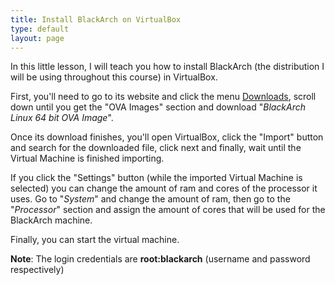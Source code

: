 ```yaml
---
title: Install BlackArch on VirtualBox
type: default
layout: page
---
```


In this little lesson, I will teach you how to install BlackArch (the
distribution I will be using throughout this course) in VirtualBox.

First, you'll need to go to its website and click the menu
[Downloads](https://www.blackarch.org/downloads.html), scroll down until you get
the "OVA Images" section and download "_BlackArch Linux 64 bit OVA Image_".

Once its download finishes, you'll open VirtualBox, click the "Import" button
and search for the downloaded file, click next and finally, wait until the
Virtual Machine is finished importing.

If you click the "Settings" button (while the imported Virtual Machine is
selected) you can change the amount of ram and cores of the processor it uses.
Go to "_System_" and change the amount of ram, then go to the "_Processor_"
section and assign the amount of cores that will be used for the BlackArch
machine.

Finally, you can start the virtual machine.

**Note**: The login credentials are **root:blackarch** (username and password
respectively)
